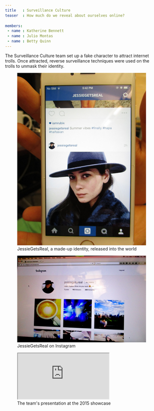 ```yaml
---
title   : Surveillance Culture
teaser  : How much do we reveal about ourselves online?

members:
 - name : Katherine Bennett
 - name : Julio Montas
 - name : Betty Quinn
---
```

The Surveillance Culture team set up a fake character to attract internet trolls. Once attracted, reverse surveillance techniques were used on the trolls to unmask their identity.

<figure>
	<img src="/images/projects/2015/surveillance-culture/phone.jpg" alt="JessieGetsReal, a made-up identity, released into the world" />
	<figcaption>JessieGetsReal, a made-up identity, released into the world</figcaption>
</figure>

<figure>
	<img src="/images/projects/2015/surveillance-culture/instagram.jpg" alt="JessieGetsReal on Instagram" />
	<figcaption>JessieGetsReal on Instagram</figcaption>
</figure>

<figure class="video ratio-55 with-caption">
	<iframe src="https://www.youtube.com/embed/ZTbdu-VR59U" allowfullscreen></iframe>
	<figcaption>The team's presentation at the 2015 showcase</figcaption>
</figure>